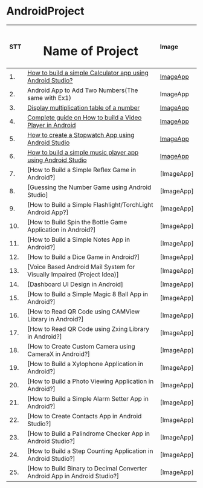# AndroidProject

|STT| <h1 align="center"> Name of Project </h1> | Image
|:---|:---|:---
|1.	| [How to build a simple Calculator app using Android Studio?](https://github.com/TaHieu279/AndroidProject/blob/main/Caculator/app/src/main/java/com/tavanhieu/caculator/MainActivity.kt) | [ImageApp](https://github.com/TaHieu279/AndroidProject/blob/main/ImageForApp/ex1.md)
|2.	| Android App to Add Two Numbers(The same with Ex1) | ImageApp
|3.	| [Display multiplication table of a number](https://github.com/TaHieu279/AndroidProject/blob/main/MutipleTableOfNumber/app/src/main/java/com/tavanhieu/mutipletableofnumber/MainActivity.kt)  | [ImageApp](https://github.com/TaHieu279/AndroidProject/blob/main/ImageForApp/ex3.md)
|4.	| [Complete guide on How to build a Video Player in Android](https://github.com/TaHieu279/AndroidProject/blob/main/VideoPlayer/MainActivity.kt) | [ImageApp](https://github.com/TaHieu279/AndroidProject/blob/main/ImageForApp/ex4.md)
|5.	| [How to create a Stopwatch App using Android Studio](https://github.com/TaHieu279/AndroidProject/blob/main/StopWatch/app/src/main/java/com/tavanhieu/stopwatch/MainActivity.kt) | [ImageApp](https://github.com/TaHieu279/AndroidProject/blob/main/ImageForApp/ex5.md)
|6.	| [How to build a simple music player app using Android Studio](https://github.com/TaHieu279/AndroidProject/blob/main/SimpleMusicPlayer/app/src/main/java/com/tavanhieu/simplemusicplayer/MainActivity.kt) | [ImageApp](https://github.com/TaHieu279/AndroidProject/blob/main/ImageForApp/ex6.md)
|7.	| [How to Build a Simple Reflex Game in Android?] | [ImageApp]
|8.	| [Guessing the Number Game using Android Studio] | [ImageApp]
|9.	| [How to Build a Simple Flashlight/TorchLight Android App?] | [ImageApp]
|10. | [How to Build Spin the Bottle Game Application in Android?] | [ImageApp]
|11. | [How to Build a Simple Notes App in Android?] | [ImageApp]
|12. | [How to Build a Dice Game in Android?] | [ImageApp]
|13. | [Voice Based Android Mail System for Visually Impaired (Project Idea)] | [ImageApp]
|14. | [Dashboard UI Design in Android] | [ImageApp]
|15. | [How to Build a Simple Magic 8 Ball App in Android?] | [ImageApp]
|16. | [How to Read QR Code using CAMView Library in Android?] | [ImageApp]
|17. | [How to Read QR Code using Zxing Library in Android?] | [ImageApp]
|18. | [How to Create Custom Camera using CameraX in Android?] | [ImageApp]
|19. | [How to Build a Xylophone Application in Android?] | [ImageApp]
|20. | [How to Build a Photo Viewing Application in Android?] | [ImageApp]
|21. | [How to Build a Simple Alarm Setter App in Android?] | [ImageApp]
|22. | [How to Create Contacts App in Android Studio?] | [ImageApp]
|23. | [How to Build a Palindrome Checker App in Android Studio?] | [ImageApp]
|24. | [How to Build a Step Counting Application in Android Studio?] | [ImageApp]
|25. | [How to Build Binary to Decimal Converter Android App in Android Studio?] | [ImageApp]
